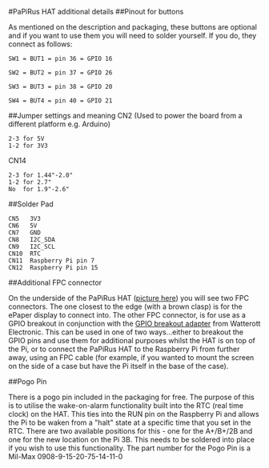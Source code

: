 #PaPiRus HAT additional details
##Pinout for buttons 

As mentioned on the description and packaging, these buttons are optional and if you want to use them you will need to solder yourself. If you do, they connect as follows:

```
SW1 = BUT1 = pin 36 = GPIO 16

SW2 = BUT2 = pin 37 = GPIO 26

SW3 = BUT3 = pin 38 = GPIO 20

SW4 = BUT4 = pin 40 = GPIO 21
```

##Jumper settings and meaning
CN2 (Used to power the board from a different platform e.g. Arduino)
```
2-3 for 5V
1-2 for 3V3
```
CN14
```
2-3 for 1.44"-2.0"
1-2 for 2.7"
No  for 1.9"-2.6"
```

##Solder Pad
```
CN5   3V3
CN6   5V
CN7   GND
CN8   I2C_SDA
CN9   I2C_SCL
CN10  RTC
CN11  Raspberry Pi pin 7
CN12  Raspberry Pi pin 15
```
##Additional FPC connector

On the underside of the PaPiRus HAT ([picture here](https://www.pi-supply.com/wp-content/uploads/2015/06/PaPiRus-HAT-10-1000.png)) you will see two FPC connectors. The one closest to the edge (with a brown clasp) is for the ePaper display to connect into. The other FPC connector, is for use as a GPIO breakout in conjunction with the [GPIO breakout adapter](https://www.pi-supply.com/product/gpio-adapter-for-rpi-display-b-with-choice-of-header/) from Watterott Electronic. This can be used in one of two ways...either to breakout the GPIO pins and use them for additional purposes whilst the HAT is on top of the Pi, or to connect the PaPiRus HAT to the Raspberry Pi from further away, using an FPC cable (for example, if you wanted to mount the screen on the side of a case but have the Pi itself in the base of the case).

##Pogo Pin

There is a pogo pin included in the packaging for free. The purpose of this is to utilise the wake-on-alarm functionality built into the RTC (real time clock) on the HAT. This ties into the RUN pin on the Raspberry Pi and allows the Pi to be waken from a "halt" state at a specific time that you set in the RTC. There are two available positions for this - one for the A+/B+/2B and one for the new location on the Pi 3B. This needs to be soldered into place if you wish to use this functionality. The part number for the Pogo Pin is a Mil-Max 0908-9-15-20-75-14-11-0
